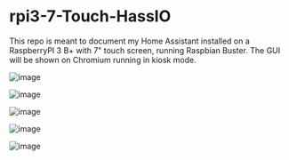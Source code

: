 # rpi3-7-Touch-HassIO
This repo is meant to document my Home Assistant installed on a RaspberryPI 3 B+ with 7" touch screen, running Raspbian Buster.
The GUI will be shown on Chromium running in kiosk mode.


![image](https://user-images.githubusercontent.com/30745827/106488991-9153a100-64b4-11eb-99e6-f459c905a8b9.png)

![image](https://user-images.githubusercontent.com/30745827/106489348-f7402880-64b4-11eb-9723-d17159c6e628.png)

![image](https://user-images.githubusercontent.com/30745827/106489419-0b842580-64b5-11eb-99ed-b28ab38f5632.png)

![image](https://user-images.githubusercontent.com/30745827/106489484-1b9c0500-64b5-11eb-9f63-0bd25d67ab05.png)

![image](https://user-images.githubusercontent.com/30745827/106489596-3ec6b480-64b5-11eb-8234-79726cab1566.png)
